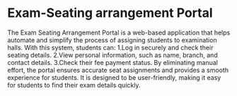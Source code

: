# Exam-Seating arrangement Portal
The Exam Seating Arrangement Portal is a web-based application that helps automate and simplify the process of assigning students to examination halls.
With this system, students can:
 1.Log in securely and check their seating details.
 2.View personal information, such as name, branch, and contact details.
 3.Check their fee payment status.
By eliminating manual effort, the portal ensures accurate seat assignments and provides a smooth experience for students. It is designed to be user-friendly, making it easy for students to find their exam details quickly.
